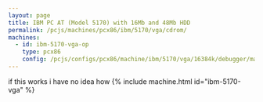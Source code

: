 ```yaml
---
layout: page
title: IBM PC AT (Model 5170) with 16Mb and 48Mb HDD
permalink: /pcjs/machines/pcx86/ibm/5170/vga/cdrom/
machines:
  - id: ibm-5170-vga-op
    type: pcx86
    config: /pcjs/configs/pcx86/machine/ibm/5170/vga/16384k/debugger/machine.xml
---
```


if this works i have no idea how
{% include machine.html id="ibm-5170-vga" %}
